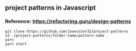 ## project patterns in Javascript

### Reference: https://refactoring.guru/design-patterns

```
git clone https://github.com/joaovitor32/project-patterns
cd ./project-patterns/folder-name/pattern-name
yarn 
yarn start
```